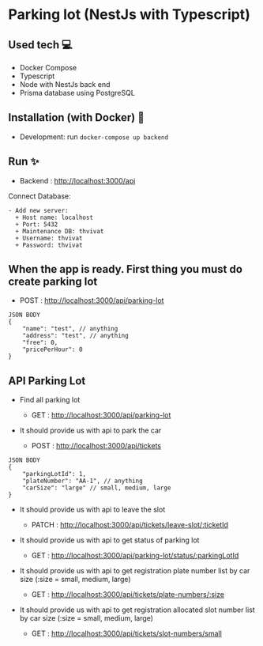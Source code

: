 # Parking lot (NestJs with Typescript)

## Used tech :computer:

- Docker Compose
- Typescript
- Node with NestJs back end
- Prisma database using PostgreSQL

## Installation (with Docker) :rocket:

- Development: run `docker-compose up backend`

## Run :sparkles:

- Backend : [http://localhost:3000/api](http://localhost:3000/api)

Connect Database:

```
- Add new server:
  + Host name: localhost
  + Port: 5432
  + Maintenance DB: thvivat
  + Username: thvivat
  + Password: thvivat
```

## When the app is ready. First thing you must do create parking lot

- POST : [http://localhost:3000/api/parking-lot](http://localhost:3000/api/parking-lot)
```
JSON BODY
{
    "name": "test", // anything
    "address": "test", // anything
    "free": 0,
    "pricePerHour": 0
}
```

## API Parking Lot
- Find all parking lot
    - GET : [http://localhost:3000/api/parking-lot](http://localhost:3000/api/parking-lot)

- It should provide us with api to park the car
    - POST : [http://localhost:3000/api/tickets](http://localhost:3000/api/tickets)
```
JSON BODY
{
    "parkingLotId": 1,
    "plateNumber": "AA-1", // anything
    "carSize": "large" // small, medium, large
}
```

- It should provide us with api to leave the slot
    - PATCH : [http://localhost:3000/api/tickets/leave-slot/:ticketId](http://localhost:3000/api/tickets/leave-slot/:ticketId)

- It should provide us with api to get status of parking lot
    - GET : [http://localhost:3000/api/parking-lot/status/:parkingLotId](http://localhost:3000/api/parking-lot/status/:parkingLotId)

- It should provide us with api to get registration plate number list by car size (:size = small, medium, large)
    - GET : [http://localhost:3000/api/tickets/plate-numbers/:size](http://localhost:3000/api/tickets/plate-numbers/:size)

- It should provide us with api to get registration allocated slot number list by car size (:size = small, medium, large)
    - GET : [http://localhost:3000/api/tickets/slot-numbers/small](http://localhost:3000/api/tickets/slot-numbers/small)